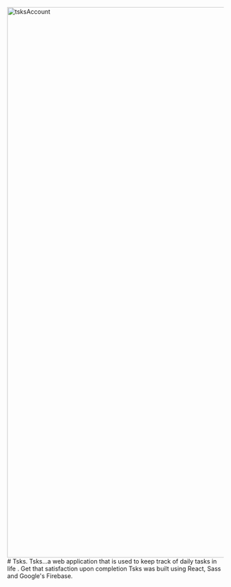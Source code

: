 <img width="1280" alt="tsksAccount" src="https://user-images.githubusercontent.com/93778975/201747306-dcda3f20-5202-4869-b98f-2390e9882525.png">
# Tsks.
Tsks...a web application that is used to keep track of daily tasks in life . Get that satisfaction upon completion
Tsks was built using React, Sass and Google's Firebase.
